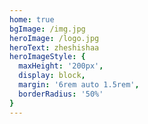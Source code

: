 ```yaml
---
home: true
bgImage: /img.jpg
heroImage: /logo.jpg
heroText: zheshishaa
heroImageStyle: {
  maxHeight: '200px',
  display: block,
  margin: '6rem auto 1.5rem',
  borderRadius: '50%'
}
---
```


<TextCom />
